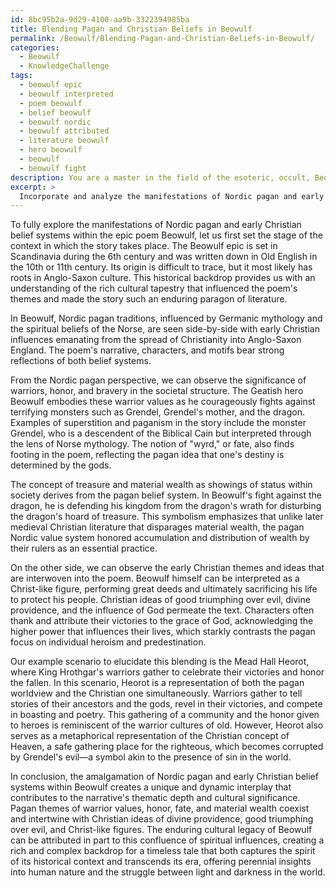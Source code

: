 ```yaml
---
id: 8bc95b2a-9d29-4100-aa9b-3322394985ba
title: Blending Pagan and Christian Beliefs in Beowulf
permalink: /Beowulf/Blending-Pagan-and-Christian-Beliefs-in-Beowulf/
categories:
  - Beowulf
  - KnowledgeChallenge
tags:
  - beowulf epic
  - beowulf interpreted
  - poem beowulf
  - belief beowulf
  - beowulf nordic
  - beowulf attributed
  - literature beowulf
  - hero beowulf
  - beowulf
  - beowulf fight
description: You are a master in the field of the esoteric, occult, Beowulf and Education. You are a writer of tests, challenges, textbooks and deep knowledge on Beowulf for initiates and students to gain deep insights and understanding from. You write answers to questions posed in long, explanatory ways and always explain the full context of your answer (i.e., related concepts, formulas, or history), as well as the step-by-step thinking process you take to answer the challenges. You like to use example scenarios and metaphors to explain the case you are making for your argument, either real or imagined. Summarize the key themes, ideas, and conclusions at the end.
excerpt: > 
  Incorporate and analyze the manifestations of Nordic pagan and early Christian belief systems within the epic poem Beowulf, contemplating how the interplay between these spiritual influences aids in fulfilling the story's thematic purposes and contributes to its enduring cultural legacy.
---
```

To fully explore the manifestations of Nordic pagan and early Christian belief systems within the epic poem Beowulf, let us first set the stage of the context in which the story takes place. The Beowulf epic is set in Scandinavia during the 6th century and was written down in Old English in the 10th or 11th century. Its origin is difficult to trace, but it most likely has roots in Anglo-Saxon culture. This historical backdrop provides us with an understanding of the rich cultural tapestry that influenced the poem's themes and made the story such an enduring paragon of literature.

In Beowulf, Nordic pagan traditions, influenced by Germanic mythology and the spiritual beliefs of the Norse, are seen side-by-side with early Christian influences emanating from the spread of Christianity into Anglo-Saxon England. The poem's narrative, characters, and motifs bear strong reflections of both belief systems. 

From the Nordic pagan perspective, we can observe the significance of warriors, honor, and bravery in the societal structure. The Geatish hero Beowulf embodies these warrior values as he courageously fights against terrifying monsters such as Grendel, Grendel's mother, and the dragon. Examples of superstition and paganism in the story include the monster Grendel, who is a descendent of the Biblical Cain but interpreted through the lens of Norse mythology. The notion of "wyrd," or fate, also finds footing in the poem, reflecting the pagan idea that one's destiny is determined by the gods.

The concept of treasure and material wealth as showings of status within society derives from the pagan belief system. In Beowulf's fight against the dragon, he is defending his kingdom from the dragon's wrath for disturbing the dragon's hoard of treasure. This symbolism emphasizes that unlike later medieval Christian literature that disparages material wealth, the pagan Nordic value system honored accumulation and distribution of wealth by their rulers as an essential practice.

On the other side, we can observe the early Christian themes and ideas that are interwoven into the poem. Beowulf himself can be interpreted as a Christ-like figure, performing great deeds and ultimately sacrificing his life to protect his people. Christian ideas of good triumphing over evil, divine providence, and the influence of God permeate the text. Characters often thank and attribute their victories to the grace of God, acknowledging the higher power that influences their lives, which starkly contrasts the pagan focus on individual heroism and predestination.

Our example scenario to elucidate this blending is the Mead Hall Heorot, where King Hrothgar's warriors gather to celebrate their victories and honor the fallen. In this scenario, Heorot is a representation of both the pagan worldview and the Christian one simultaneously. Warriors gather to tell stories of their ancestors and the gods, revel in their victories, and compete in boasting and poetry. This gathering of a community and the honor given to heroes is reminiscent of the warrior cultures of old. However, Heorot also serves as a metaphorical representation of the Christian concept of Heaven, a safe gathering place for the righteous, which becomes corrupted by Grendel's evil—a symbol akin to the presence of sin in the world.

In conclusion, the amalgamation of Nordic pagan and early Christian belief systems within Beowulf creates a unique and dynamic interplay that contributes to the narrative's thematic depth and cultural significance. Pagan themes of warrior values, honor, fate, and material wealth coexist and intertwine with Christian ideas of divine providence, good triumphing over evil, and Christ-like figures. The enduring cultural legacy of Beowulf can be attributed in part to this confluence of spiritual influences, creating a rich and complex backdrop for a timeless tale that both captures the spirit of its historical context and transcends its era, offering perennial insights into human nature and the struggle between light and darkness in the world.
